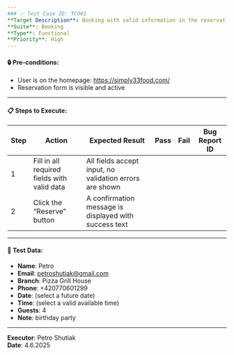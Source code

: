 ```yaml
---
### ✅ Test Case ID: TC001  
**Target Description**: Booking with valid information in the reservation form  
**Suite**: Booking  
**Type**: Functional  
**Priority**: High  
---
```


#### 🔒 Pre-conditions:
- User is on the homepage: https://simply33food.com/  
- Reservation form is visible and active  
---

#### 📋 Steps to Execute:

| Step | Action               | Expected Result                                                  | Pass | Fail | Bug Report ID |
|------|----------------------|------------------------------------------------------------------|------|------|----------------|
| 1    | Fill in all required fields with valid data | All fields accept input, no validation errors are shown |      |      |                |
| 2    | Click the “Reserve” button        | A confirmation message is displayed with success text     |      |      |                |
---

#### 🧪 Test Data:

- **Name**: Petro  
- **Email**: petroshutiak@gmail.com  
- **Branch**: Pizza Grill House  
- **Phone**: +420770601299  
- **Date**: (select a future date)  
- **Time**: (select a valid available time)  
- **Guests**: 4  
- **Note**: birthday party  
---

**Executor**: Petro Shutiak  
**Date**: 4.6.2025  
